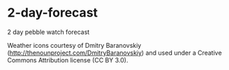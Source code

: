 # 2-day-forecast
2 day pebble watch forecast


Weather icons courtesy of Dmitry Baranovskiy (http://thenounproject.com/DmitryBaranovskiy) and used under a Creative Commons Attribution license (CC BY 3.0).

